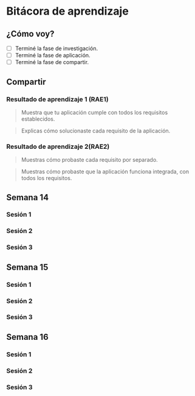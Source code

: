 # Bitácora de aprendizaje

## ¿Cómo voy?

- [ ] Terminé la fase de investigación. 
- [ ] Terminé la fase de aplicación.
- [ ] Terminé la fase de compartir.

## Compartir

### Resultado de aprendizaje 1 (RAE1)

> Muestra que tu aplicación cumple con todos los requisitos establecidos.

> Explicas cómo solucionaste cada requisito de la aplicación.

### Resultado de aprendizaje 2(RAE2)

> Muestras cómo probaste cada requisito por separado.

> Muestras cómo probaste que la aplicación funciona integrada, con todos los requisitos.

## Semana 14

### Sesión 1

### Sesión 2

### Sesión 3

## Semana 15

### Sesión 1

### Sesión 2

### Sesión 3

## Semana 16

### Sesión 1

### Sesión 2

### Sesión 3



